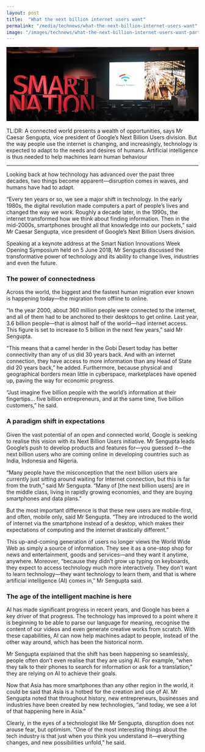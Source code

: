 ```yaml
---
layout: post
title:  "What the next billion internet users want"
permalink: "/media/technews/what-the-next-billion-internet-users-want"
image: "/images/technews/what-the-next-billion-internet-users-want-part-1.png"
---
```


![What the next billion internet users want](/images/technews/what-the-next-billion-internet-users-want.png)

TL:DR: A connected world presents a wealth of opportunities, says Mr Caesar Sengupta, vice president of Google’s Next Billion Users division. But the way people use the internet is changing, and increasingly, technology is expected to adapt to the needs and desires of humans. Artificial intelligence is thus needed to help machines learn human behaviour

---

Looking back at how technology has advanced over the past three decades, two things become apparent—disruption comes in waves, and humans have had to adapt.

“Every ten years or so, we see a major shift in technology. In the early 1980s, the digital revolution made computers a part of people’s lives and changed the way we work. Roughly a decade later, in the 1990s, the internet transformed how we think about finding information. Then in the mid-2000s, smartphones brought all that knowledge into our pockets,” said Mr Caesar Sengupta, vice president of Google’s Next Billion Users division. 

Speaking at a keynote address at the Smart Nation Innovations Week Opening Symposium held on 5 June 2018, Mr Sengupta discussed the transformative power of technology and its ability to change lives, industries and even the future.
 
### **The power of connectedness**
Across the world, the biggest and the fastest human migration ever known is happening today—the migration from offline to online. 

“In the year 2000, about 360 million people were connected to the internet, and all of them had to be anchored to their desktops to get online. Last year, 3.6 billion people—that is almost half of the world—had internet access. This figure is set to increase to 5 billion in the next few years,” said Mr Sengupta. 

“This means that a camel herder in the Gobi Desert today has better connectivity than any of us did 30 years back. And with an internet connection, they have access to more information than any Head of State did 20 years back,” he added. Furthermore, because physical and geographical borders mean little in cyberspace, marketplaces have opened up, paving the way for economic progress.

“Just imagine five billion people with the world’s information at their fingertips… five billion entrepreneurs, and at the same time, five billion customers,” he said.

### **A paradigm shift in expectations**
Given the vast potential of an open and connected world, Google is seeking to realise this vision with its Next Billion Users initiative. Mr Sengupta leads Google’s push to develop products and features for—you guessed it—the next billion users who are coming online in developing countries such as India, Indonesia and Nigeria.

“Many people have the misconception that the next billion users are currently just sitting around waiting for Internet connection, but this is far from the truth,” said Mr Sengupta. “Many of [the next billion users] are in the middle class, living in rapidly growing economies, and they are buying smartphones and data plans.”

But the most important difference is that these new users are mobile-first, and often, mobile only, said Mr Sengupta. “They are introduced to the world of internet via the smartphone instead of a desktop, which makes their expectations of computing and the internet drastically different.”

This up-and-coming generation of users no longer views the World Wide Web as simply a source of information. They see it as a one-stop shop for news and entertainment, goods and services—and they want it anytime, anywhere. Moreover, “because they didn’t grow up typing on keyboards, they expect to access technology much more interactively. They don’t want to learn technology—they want technology to learn them, and that is where artificial intelligence (AI) comes in,” Mr Sengupta said.
 

### **The age of the intelligent machine is here**
AI has made significant progress in recent years, and Google has been a key driver of that progress. The technology has improved to a point where it is beginning to be able to parse our language for meaning, recognise the content of our videos and even generate creative works from scratch. With these capabilities, AI can now help machines adapt to people, instead of the other way around, which has been the historical norm.

Mr Sengupta explained that the shift has been happening so seamlessly, people often don’t even realise that they are using AI. For example, “when they talk to their phones to search for information or ask for a translation,” they are relying on AI to achieve their goals.

Now that Asia has more smartphones than any other region in the world, it could be said that Asia is a hotbed for the creation and use of AI. Mr Sengupta noted that throughout history, new entrepreneurs, businesses and industries have been created by new technologies, “and today, we see a lot of that happening here in Asia.”

Clearly, in the eyes of a technologist like Mr Sengupta, disruption does not arouse fear, but optimism. “One of the most interesting things about the tech industry is that just when you think you understand it—everything changes, and new possibilities unfold,” he said.
